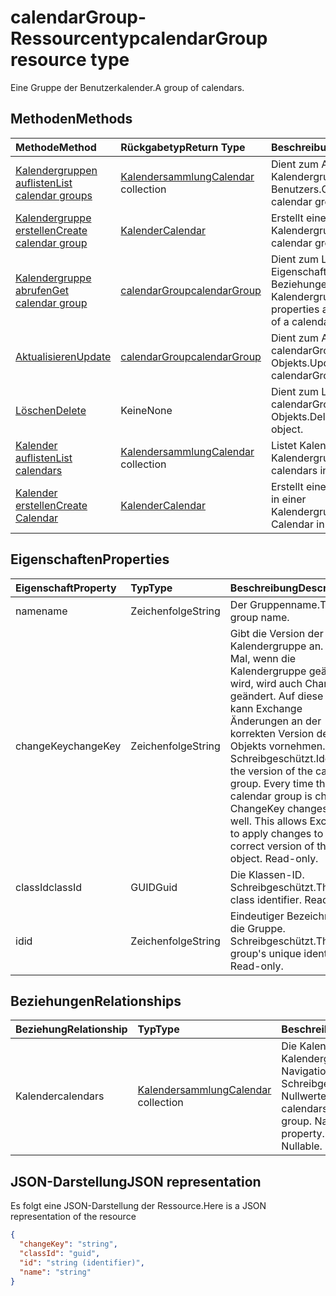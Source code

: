 # <a name="calendargroup-resource-type"></a><span data-ttu-id="2cc9a-101">calendarGroup-Ressourcentyp</span><span class="sxs-lookup"><span data-stu-id="2cc9a-101">calendarGroup resource type</span></span>

<span data-ttu-id="2cc9a-102">Eine Gruppe der Benutzerkalender.</span><span class="sxs-lookup"><span data-stu-id="2cc9a-102">A group of calendars.</span></span>

## <a name="methods"></a><span data-ttu-id="2cc9a-103">Methoden</span><span class="sxs-lookup"><span data-stu-id="2cc9a-103">Methods</span></span>

| <span data-ttu-id="2cc9a-104">Methode</span><span class="sxs-lookup"><span data-stu-id="2cc9a-104">Method</span></span>                                                      | <span data-ttu-id="2cc9a-105">Rückgabetyp</span><span class="sxs-lookup"><span data-stu-id="2cc9a-105">Return Type</span></span>                        | <span data-ttu-id="2cc9a-106">Beschreibung</span><span class="sxs-lookup"><span data-stu-id="2cc9a-106">Description</span></span>                                                   |
| :---------------------------------------------------------- | :--------------------------------- | :------------------------------------------------------------ |
| [<span data-ttu-id="2cc9a-107">Kalendergruppen auflisten</span><span class="sxs-lookup"><span data-stu-id="2cc9a-107">List calendar groups</span></span>](../api/user_list_calendargroups.md)  | <span data-ttu-id="2cc9a-108">[Kalendersammlung](calendar.md)</span><span class="sxs-lookup"><span data-stu-id="2cc9a-108">[Calendar](calendar.md) collection</span></span> | <span data-ttu-id="2cc9a-109">Dient zum Abrufen der Kalendergruppen des Benutzers.</span><span class="sxs-lookup"><span data-stu-id="2cc9a-109">Get the user's calendar groups.</span></span>                               |
| [<span data-ttu-id="2cc9a-110">Kalendergruppe erstellen</span><span class="sxs-lookup"><span data-stu-id="2cc9a-110">Create calendar group</span></span>](../api/user_post_calendargroups.md) | [<span data-ttu-id="2cc9a-111">Kalender</span><span class="sxs-lookup"><span data-stu-id="2cc9a-111">Calendar</span></span>](calendar.md)            | <span data-ttu-id="2cc9a-112">Erstellt eine neue Kalendergruppe.</span><span class="sxs-lookup"><span data-stu-id="2cc9a-112">Create a new calendar group.</span></span>                                  |
| [<span data-ttu-id="2cc9a-113">Kalendergruppe abrufen</span><span class="sxs-lookup"><span data-stu-id="2cc9a-113">Get calendar group</span></span>](../api/calendargroup_get.md)           | [<span data-ttu-id="2cc9a-114">calendarGroup</span><span class="sxs-lookup"><span data-stu-id="2cc9a-114">calendarGroup</span></span>](calendargroup.md)  | <span data-ttu-id="2cc9a-115">Dient zum Lesen der Eigenschaften und der Beziehungen eines Kalendergruppenobjekts.</span><span class="sxs-lookup"><span data-stu-id="2cc9a-115">Read properties and relationships of a calendar group object.</span></span> |
| [<span data-ttu-id="2cc9a-116">Aktualisieren</span><span class="sxs-lookup"><span data-stu-id="2cc9a-116">Update</span></span>](../api/calendargroup_update.md)                    | [<span data-ttu-id="2cc9a-117">calendarGroup</span><span class="sxs-lookup"><span data-stu-id="2cc9a-117">calendarGroup</span></span>](calendargroup.md)  | <span data-ttu-id="2cc9a-118">Dient zum Aktualisieren des calendarGroup-Objekts.</span><span class="sxs-lookup"><span data-stu-id="2cc9a-118">Update calendarGroup object.</span></span>                                  |
| [<span data-ttu-id="2cc9a-119">Löschen</span><span class="sxs-lookup"><span data-stu-id="2cc9a-119">Delete</span></span>](../api/calendargroup_delete.md)                    | <span data-ttu-id="2cc9a-120">Keine</span><span class="sxs-lookup"><span data-stu-id="2cc9a-120">None</span></span>                               | <span data-ttu-id="2cc9a-121">Dient zum Löschen des calendarGroup-Objekts.</span><span class="sxs-lookup"><span data-stu-id="2cc9a-121">Delete calendarGroup object.</span></span>                                  |
| [<span data-ttu-id="2cc9a-122">Kalender auflisten</span><span class="sxs-lookup"><span data-stu-id="2cc9a-122">List calendars</span></span>](../api/calendargroup_list_calendars.md)    | <span data-ttu-id="2cc9a-123">[Kalendersammlung](calendar.md)</span><span class="sxs-lookup"><span data-stu-id="2cc9a-123">[Calendar](calendar.md) collection</span></span> | <span data-ttu-id="2cc9a-124">Listet Kalender in einer Kalendergruppe auf.</span><span class="sxs-lookup"><span data-stu-id="2cc9a-124">List calendars in a calendar group.</span></span>                           |
| [<span data-ttu-id="2cc9a-125">Kalender erstellen</span><span class="sxs-lookup"><span data-stu-id="2cc9a-125">Create Calendar</span></span>](../api/calendargroup_post_calendars.md)   | [<span data-ttu-id="2cc9a-126">Kalender</span><span class="sxs-lookup"><span data-stu-id="2cc9a-126">Calendar</span></span>](calendar.md)            | <span data-ttu-id="2cc9a-127">Erstellt einen neuen Kalender in einer Kalendergruppe.</span><span class="sxs-lookup"><span data-stu-id="2cc9a-127">Create a new Calendar in a calendar group.</span></span>                    |

## <a name="properties"></a><span data-ttu-id="2cc9a-128">Eigenschaften</span><span class="sxs-lookup"><span data-stu-id="2cc9a-128">Properties</span></span>

| <span data-ttu-id="2cc9a-129">Eigenschaft</span><span class="sxs-lookup"><span data-stu-id="2cc9a-129">Property</span></span>  | <span data-ttu-id="2cc9a-130">Typ</span><span class="sxs-lookup"><span data-stu-id="2cc9a-130">Type</span></span>   | <span data-ttu-id="2cc9a-131">Beschreibung</span><span class="sxs-lookup"><span data-stu-id="2cc9a-131">Description</span></span>                                                                                                                                                                                               |
| :-------- | :----- | :-------------------------------------------------------------------------------------------------------------------------------------------------------------------------------------------------------- |
| <span data-ttu-id="2cc9a-132">name</span><span class="sxs-lookup"><span data-stu-id="2cc9a-132">name</span></span>      | <span data-ttu-id="2cc9a-133">Zeichenfolge</span><span class="sxs-lookup"><span data-stu-id="2cc9a-133">String</span></span> | <span data-ttu-id="2cc9a-134">Der Gruppenname.</span><span class="sxs-lookup"><span data-stu-id="2cc9a-134">The group name.</span></span>                                                                                                                                                                                           |
| <span data-ttu-id="2cc9a-135">changeKey</span><span class="sxs-lookup"><span data-stu-id="2cc9a-135">changeKey</span></span> | <span data-ttu-id="2cc9a-136">Zeichenfolge</span><span class="sxs-lookup"><span data-stu-id="2cc9a-136">String</span></span> | <span data-ttu-id="2cc9a-p101">Gibt die Version der Kalendergruppe an. Jedes Mal, wenn die Kalendergruppe geändert wird, wird auch ChangeKey geändert. Auf diese Weise kann Exchange Änderungen an der korrekten Version des Objekts vornehmen. Schreibgeschützt.</span><span class="sxs-lookup"><span data-stu-id="2cc9a-p101">Identifies the version of the calendar group. Every time the calendar group is changed, ChangeKey changes as well. This allows Exchange to apply changes to the correct version of the object. Read-only.</span></span> |
| <span data-ttu-id="2cc9a-141">classId</span><span class="sxs-lookup"><span data-stu-id="2cc9a-141">classId</span></span>   | <span data-ttu-id="2cc9a-142">GUID</span><span class="sxs-lookup"><span data-stu-id="2cc9a-142">Guid</span></span>   | <span data-ttu-id="2cc9a-p102">Die Klassen-ID. Schreibgeschützt.</span><span class="sxs-lookup"><span data-stu-id="2cc9a-p102">The class identifier. Read-only.</span></span>                                                                                                                                                                          |
| <span data-ttu-id="2cc9a-145">id</span><span class="sxs-lookup"><span data-stu-id="2cc9a-145">id</span></span>        | <span data-ttu-id="2cc9a-146">Zeichenfolge</span><span class="sxs-lookup"><span data-stu-id="2cc9a-146">String</span></span> | <span data-ttu-id="2cc9a-p103">Eindeutiger Bezeichner für die Gruppe. Schreibgeschützt.</span><span class="sxs-lookup"><span data-stu-id="2cc9a-p103">The group's unique identifier. Read-only.</span></span>                                                                                                                                                                 |

## <a name="relationships"></a><span data-ttu-id="2cc9a-149">Beziehungen</span><span class="sxs-lookup"><span data-stu-id="2cc9a-149">Relationships</span></span>

| <span data-ttu-id="2cc9a-150">Beziehung</span><span class="sxs-lookup"><span data-stu-id="2cc9a-150">Relationship</span></span> | <span data-ttu-id="2cc9a-151">Typ</span><span class="sxs-lookup"><span data-stu-id="2cc9a-151">Type</span></span>                               | <span data-ttu-id="2cc9a-152">Beschreibung</span><span class="sxs-lookup"><span data-stu-id="2cc9a-152">Description</span></span>                                                                    |
| :----------- | :--------------------------------- | :----------------------------------------------------------------------------- |
| <span data-ttu-id="2cc9a-153">Kalender</span><span class="sxs-lookup"><span data-stu-id="2cc9a-153">calendars</span></span>    | <span data-ttu-id="2cc9a-154">[Kalendersammlung](calendar.md)</span><span class="sxs-lookup"><span data-stu-id="2cc9a-154">[Calendar](calendar.md) collection</span></span> | <span data-ttu-id="2cc9a-p104">Die Kalender in Kalendergruppe. Navigation-Eigenschaft Schreibgeschützt. Lässt Nullwerte zu.</span><span class="sxs-lookup"><span data-stu-id="2cc9a-p104">The calendars in the calendar group. Navigation property. Read-only. Nullable.</span></span> |

## <a name="json-representation"></a><span data-ttu-id="2cc9a-159">JSON-Darstellung</span><span class="sxs-lookup"><span data-stu-id="2cc9a-159">JSON representation</span></span>

<span data-ttu-id="2cc9a-160">Es folgt eine JSON-Darstellung der Ressource.</span><span class="sxs-lookup"><span data-stu-id="2cc9a-160">Here is a JSON representation of the resource</span></span>

<!--{
  "blockType": "resource",
  "optionalProperties": [
    "calendars"
  ],
  "keyProperty": "id",
  "baseType": "microsoft.graph.entity",
  "@odata.type": "microsoft.graph.calendarGroup",
  "@odata.annotations": [
    {
      "property": "calendars",
      "capabilities": {
        "changeTracking": false,
        "expandable": false,
        "navigability": "single",
        "searchable": false
      }
    }
  ]
}-->

```json
{
  "changeKey": "string",
  "classId": "guid",
  "id": "string (identifier)",
  "name": "string"
}
```

<!-- uuid: 8fcb5dbc-d5aa-4681-8e31-b001d5168d79
2015-10-25 14:57:30 UTC -->

<!-- {
  "type": "#page.annotation",
  "description": "calendarGroup resource",
  "keywords": "",
  "section": "documentation",
  "tocPath": ""
}-->
